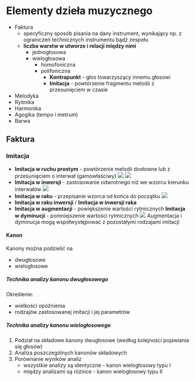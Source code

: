 # Elementy dzieła muzycznego
  - Faktura
    - specyficzny sposób pisania na dany instrument, wynikający np. z ograniczeń technicznych instrumentu bądź zespołu
    - **liczba warstw w utworze i relacji między nimi**
      - jednogłosowa
      - wielogłosowa
	      - homofoniczna
	      - polifoniczna
			- **Kontrapunkt** - głos towarzyszący innemu głosowi
			- **Imitacja** - powtórzenie fragmentu melodii z przesunięciem w czasie
- Melodyka
- Rytmika
- Harmonika
- Agogika (tempo i metrum)
- Barwa

## Faktura
### Imitacja
- **Imitacja w ruchu prostym** - powtórzenie melodii dosłowne lub z przesunięciem o interwał (gamowłaściwy)
	![](https://thedoczek.github.io/smnotatki/formy5/lekcja1-3-09/image1.png)
	![](https://thedoczek.github.io/smnotatki/formy5/lekcja1-3-09/image2.png)
- **Imitacja w inwersji** - zastosowanie odwrotnego niż we wzorcu kierunku interwałów
	![](https://thedoczek.github.io/smnotatki/formy5/lekcja1-3-09/image4.png)
- **Imitacja w raku** - przepisanie wzorca od końca do początku
	![](https://thedoczek.github.io/smnotatki/formy5/lekcja1-3-09/image5.png)
- **Imitacja w raku inwersji** / **Imitacja w inwersji raka**
-  **Imitacja w augmentacji** - powiększenie wartości rytmicznych
  **Imitacja w dyminucji** - pomniejszenie wartości rytmicznych
  ![](https://thedoczek.github.io/smnotatki/formy5/lekcja1-3-09/image6.png)
  Augmentacja i dyminucja mogą współwystępować z pozostałymi rodzajami imitacji
#### Kanon
Kanony można podzielić na
- dwugłosowe
- wielogłosowe
##### Technika analizy kanonu dwugłosowego
Określenie:
- wielkości opóźnienia
- rodzajów zastosowanej imitacji i jej parametrów
##### Technika analizy kanonu wielogłosowego
1. Podział na składowe kanony dwugłosowe (według kolejności pojawiania się głosów)
2. Analiza poszczególnych kanonów składowych
3. Porównanie wyników analiz
	- wszystkie analizy są identyczne - kanon wielogłosowy typu I
	- między analizami są różnice - kanon wielogłosowy typu II
